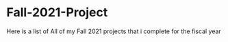 # Fall-2021-Project
Here is a list of All of my Fall 2021 projects that i complete for the fiscal year
